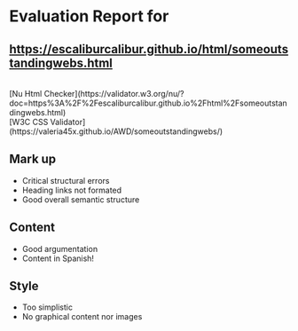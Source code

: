 # Evaluation Report for<br/>
## https://escaliburcalibur.github.io/html/someoutstandingwebs.html
<br/>
[Nu Html Checker](https://validator.w3.org/nu/?doc=https%3A%2F%2Fescaliburcalibur.github.io%2Fhtml%2Fsomeoutstandingwebs.html)
<br/>
[W3C CSS Validator](https://valeria45x.github.io/AWD/someoutstandingwebs/)

## Mark up
- Critical structural errors
- Heading links not formated
- Good overall semantic structure

## Content
- Good argumentation
- Content in Spanish!

## Style
- Too simplistic
- No graphical content nor images
